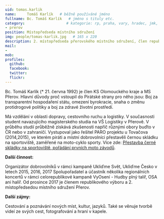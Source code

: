 ```yaml
---
uid: tomas.karlik
name:     Tomáš Karlík   # běžně používáné jméno
fullname: Bc. Tomáš Karlík   # jméno s tituly etc.
category:                   # kategorie: rp, praha, vary, hradec, jmk, senat
- prerov
position: Místopředseda místního sdružení
img: people/tomas-karlik.jpg   # 165 x 220
description: 2. místopředseda přerovského místního sdružení, člen republikového výboru           # kratký popis, max 160 znaků
mail: 
- 
mob:
profiles:
  github:                 
  facebook:       
  twitter:      
  flickr:
---
```

Bc. Tomáš Karlík (* 21. června 1992) je člen KS Olomouckého kraje a MS Přerov. Hlavní důvody proč vstoupil do Pirátské strany pro něho jsou: Boj za transparentní hospodaření státu, omezení byrokracie, snaha o změnu protidrogové politiky a boj za zdravé životní prostředí.

Má vzdělání v oblasti dopravy, cestovního ruchu a logistiky. V současnosti student navazujícího magisterského studia na VŠ Logistiky v Přerově. V průběhu studií průběžně získává zkušenosti napříč různými obory buďto v ČR nebo v zahraničí. Vystupoval jako řešitel PARO projektu u Tovačova (2014,2015), ve kterém piráti a místní dobrovolníci přestavěli černou skládku na sportoviště, zaměřené na moto-cyklo sporty. Více zde: [Přestavba černé skládky na sportoviště, pořádání prvních moto závodů](https://wiki.pirati.cz/fo/rozpocty/participativni/prihlasky/pitbike_park_tovacov).

**Další činnost:**

Organizátor dobrovolníků v rámci kampaně Ukliďme Svět, Ukliďme Česko v letech 2015, 2016, 2017 Spolupořadatel a účastník několika regionálních koncertů v rámci celorepublikové kampaně VyOsení - Hudby plný talíř, OSA ani halíř. Od prosince 2017 je členem republikového výboru a 2. místopředsedou místního sdružení Přerov.

**Další zájmy:**

Cestování a poznávání nových míst, kultur, jazyků. Také se věnuje tvorbě videí ze svých cest, fotografování a hraní v kapele.